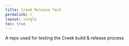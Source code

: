 ```yaml
---
title: Creek Release Test
permalink: /
layout: single
toc: true
---
```


A repo used for testing the Creek build & release process
